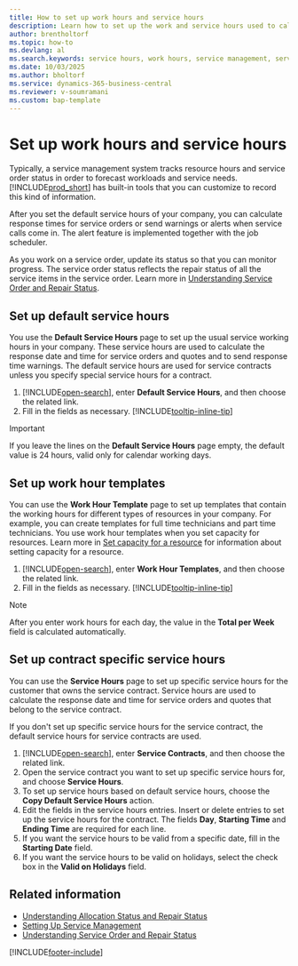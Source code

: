 ```yaml
---
title: How to set up work hours and service hours
description: Learn how to set up the work and service hours used to calculate the response date and time for service orders and quotes.
author: brentholtorf
ms.topic: how-to
ms.devlang: al
ms.search.keywords: service hours, work hours, service management, service order, service contract, service item, service quote, service request
ms.date: 10/03/2025
ms.author: bholtorf
ms.service: dynamics-365-business-central
ms.reviewer: v-soumramani
ms.custom: bap-template
---
```


# Set up work hours and service hours

Typically, a service management system tracks resource hours and service order status in order to forecast workloads and service needs. [!INCLUDE[prod_short](includes/prod_short.md)] has built-in tools that you can customize to record this kind of information.  
  
After you set the default service hours of your company, you can calculate response times for service orders or send warnings or alerts when service calls come in. The alert feature is implemented together with the job scheduler.
  
As you work on a service order, update its status so that you can monitor progress. The service order status reflects the repair status of all the service items in the service order. Learn more in [Understanding Service Order and Repair Status](service-order-repair-status.md).

## Set up default service hours

You use the **Default Service Hours** page to set up the usual service working hours in your company. These service hours are used to calculate the response date and time for service orders and quotes and to send response time warnings. The default service hours are used for service contracts unless you specify special service hours for a contract.  
  
1. [!INCLUDE[open-search](includes/open-search.md)], enter **Default Service Hours**, and then choose the related link.  
2. Fill in the fields as necessary. [!INCLUDE[tooltip-inline-tip](includes/tooltip-inline-tip_md.md)]  
  
> [!IMPORTANT]  
> If you leave the lines on the **Default Service Hours** page empty, the default value is 24 hours, valid only for calendar working days.  
  
## Set up work hour templates

You can use the **Work Hour Template** page to set up templates that contain the working hours for different types of resources in your company. For example, you can create templates for full time technicians and part time technicians. You use work hour templates when you set capacity for resources. Learn more in [Set capacity for a resource](projects-how-setup-resources.md#to-set-capacity-for-a-resource) for information about setting capacity for a resource.
  
1. [!INCLUDE[open-search](includes/open-search.md)], enter **Work Hour Templates**, and then choose the related link.  
2. Fill in the fields as necessary. [!INCLUDE[tooltip-inline-tip](includes/tooltip-inline-tip_md.md)]  
  
> [!Note]
> After you enter work hours for each day, the value in the **Total per Week** field is calculated automatically.  

## Set up contract specific service hours

You can use the **Service Hours** page to set up specific service hours for the customer that owns the service contract. Service hours are used to calculate the response date and time for service orders and quotes that belong to the service contract.  
  
If you don't set up specific service hours for the service contract, the default service hours for service contracts are used.  
  
1. [!INCLUDE[open-search](includes/open-search.md)], enter **Service Contracts**, and then choose the related link.  
2. Open the service contract you want to set up specific service hours for, and choose **Service Hours**.  
4. To set up service hours based on default service hours, choose the **Copy Default Service Hours** action.  
5. Edit the fields in the service hours entries. Insert or delete entries to set up the service hours for the contract. The fields **Day**, **Starting Time** and **Ending Time** are required for each line.  
6. If you want the service hours to be valid from a specific date, fill in the **Starting Date** field.  
7. If you want the service hours to be valid on holidays, select the check box in the **Valid on Holidays** field.  

## Related information

- [Understanding Allocation Status and Repair Status](service-allocation-status-and-repair-status.md)  
- [Setting Up Service Management](service-setup-service.md)  
- [Understanding Service Order and Repair Status](service-order-repair-status.md)  

[!INCLUDE[footer-include](includes/footer-banner.md)]
